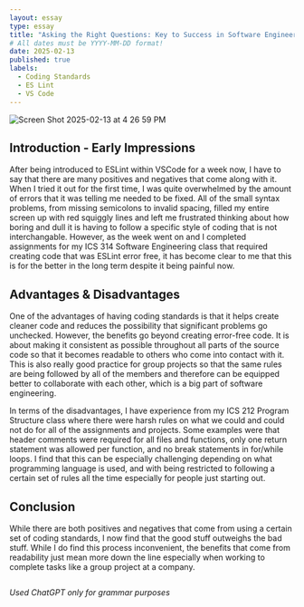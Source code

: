 ```yaml
---
layout: essay
type: essay
title: "Asking the Right Questions: Key to Success in Software Engineering"
# All dates must be YYYY-MM-DD format!
date: 2025-02-13
published: true
labels:
  - Coding Standards
  - ES Lint
  - VS Code
---
```

![Screen Shot 2025-02-13 at 4 26 59 PM](https://github.com/user-attachments/assets/ba1b67eb-3e31-4844-866a-50195f64ae98)


## Introduction - Early Impressions
After being introduced to ESLint within VSCode for a week now, I have to say that there are many positives and negatives that come along with it. When I tried it out for the first time, I was quite overwhelmed by the amount of errors that it was telling me needed to be fixed. All of the small syntax problems, from missing semicolons to invalid spacing, filled my entire screen up with red squiggly lines and left me frustrated thinking about how boring and dull it is having to follow a specific style of coding that is not interchangable. However, as the week went on and I completed assignments for my ICS 314 Software Engineering class that required creating code that was ESLint error free, it has become clear to me that this is for the better in the long term despite it being painful now.

## Advantages & Disadvantages
One of the advantages of having coding standards is that it helps create cleaner code and reduces the possibility that significant problems go unchecked. However, the benefits go beyond creating error-free code. It is about making it consistent as possible throughout all parts of the source code so that it becomes readable to others who come into contact with it. This is also really good practice for group projects so that the same rules are being followed by all of the members and therefore can be equipped better to collaborate with each other, which is a big part of software engineering.

In terms of the disadvantages, I have experience from my ICS 212 Program Structure class where there were harsh rules on what we could and could not do for all of the assignments and projects. Some examples were that header comments were required for all files and functions, only one return statement was allowed per function, and no break statements in for/while loops. I find that this can be especially challenging depending on what programming language is used, and with being restricted to following a certain set of rules all the time especially for people just starting out.


## Conclusion

While there are both positives and negatives that come from using a certain set of coding standards, I now find that the good stuff outweighs the bad stuff. While I do find this process inconvenient, the benefits that come from readability just mean more down the line especially when working to complete tasks like a group project at a company. 

```

```

*Used ChatGPT only for grammar purposes*
